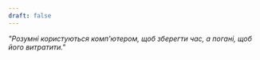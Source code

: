 ```yaml
---
draft: false
---
```


*"Розумні користуються комп'ютером, щоб зберегти час, а погані, щоб його витратити."*


